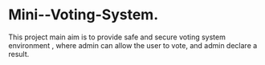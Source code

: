 # Mini--Voting-System.
This project main aim is to provide safe and secure voting system environment , where admin can allow  the user to vote, and admin declare a result.

